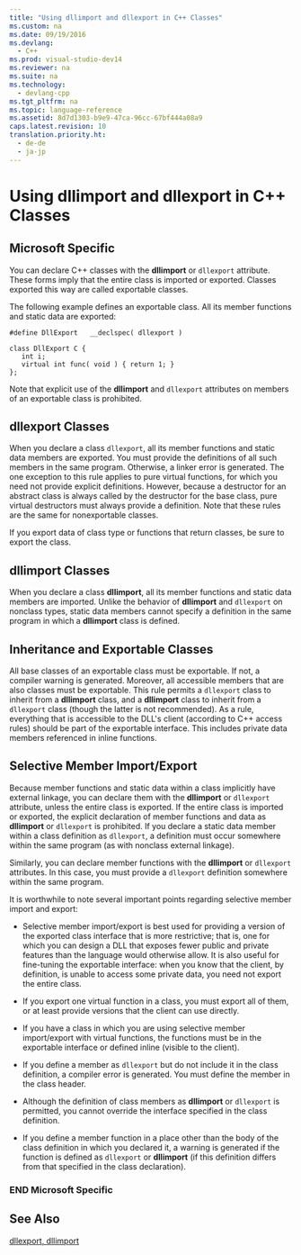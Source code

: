 ```yaml
---
title: "Using dllimport and dllexport in C++ Classes"
ms.custom: na
ms.date: 09/19/2016
ms.devlang: 
  - C++
ms.prod: visual-studio-dev14
ms.reviewer: na
ms.suite: na
ms.technology: 
  - devlang-cpp
ms.tgt_pltfrm: na
ms.topic: language-reference
ms.assetid: 8d7d1303-b9e9-47ca-96cc-67bf444a08a9
caps.latest.revision: 10
translation.priority.ht: 
  - de-de
  - ja-jp
---
```

# Using dllimport and dllexport in C++ Classes
## Microsoft Specific  
 You can declare C++ classes with the **dllimport** or `dllexport` attribute. These forms imply that the entire class is imported or exported. Classes exported this way are called exportable classes.  
  
 The following example defines an exportable class. All its member functions and static data are exported:  
  
```  
#define DllExport   __declspec( dllexport )  
  
class DllExport C {  
   int i;  
   virtual int func( void ) { return 1; }  
};  
```  
  
 Note that explicit use of the **dllimport** and `dllexport` attributes on members of an exportable class is prohibited.  
  
##  <a name="_pluslang_using_dllimport_and_dllexport_in_c2b2bdllexportclasses"></a> dllexport Classes  
 When you declare a class `dllexport`, all its member functions and static data members are exported. You must provide the definitions of all such members in the same program. Otherwise, a linker error is generated. The one exception to this rule applies to pure virtual functions, for which you need not provide explicit definitions. However, because a destructor for an abstract class is always called by the destructor for the base class, pure virtual destructors must always provide a definition. Note that these rules are the same for nonexportable classes.  
  
 If you export data of class type or functions that return classes, be sure to export the class.  
  
##  <a name="_pluslang_dllexport_classesdllexportclasses"></a> dllimport Classes  
 When you declare a class **dllimport**, all its member functions and static data members are imported. Unlike the behavior of **dllimport** and `dllexport` on nonclass types, static data members cannot specify a definition in the same program in which a **dllimport** class is defined.  
  
##  <a name="_pluslang_using_dllimport_and_dllexport_in_c2b2binheritanceandexportableclasses"></a> Inheritance and Exportable Classes  
 All base classes of an exportable class must be exportable. If not, a compiler warning is generated. Moreover, all accessible members that are also classes must be exportable. This rule permits a `dllexport` class to inherit from a **dllimport** class, and a **dllimport** class to inherit from a `dllexport` class (though the latter is not recommended). As a rule, everything that is accessible to the DLL's client (according to C++ access rules) should be part of the exportable interface. This includes private data members referenced in inline functions.  
  
##  <a name="_pluslang_using_dllimport_and_dllexport_in_c2b2bselectivememberimportexport"></a> Selective Member Import/Export  
 Because member functions and static data within a class implicitly have external linkage, you can declare them with the **dllimport** or `dllexport` attribute, unless the entire class is exported. If the entire class is imported or exported, the explicit declaration of member functions and data as **dllimport** or `dllexport` is prohibited. If you declare a static data member within a class definition as `dllexport`, a definition must occur somewhere within the same program (as with nonclass external linkage).  
  
 Similarly, you can declare member functions with the **dllimport** or `dllexport` attributes. In this case, you must provide a `dllexport` definition somewhere within the same program.  
  
 It is worthwhile to note several important points regarding selective member import and export:  
  
-   Selective member import/export is best used for providing a version of the exported class interface that is more restrictive; that is, one for which you can design a DLL that exposes fewer public and private features than the language would otherwise allow. It is also useful for fine-tuning the exportable interface: when you know that the client, by definition, is unable to access some private data, you need not export the entire class.  
  
-   If you export one virtual function in a class, you must export all of them, or at least provide versions that the client can use directly.  
  
-   If you have a class in which you are using selective member import/export with virtual functions, the functions must be in the exportable interface or defined inline (visible to the client).  
  
-   If you define a member as `dllexport` but do not include it in the class definition, a compiler error is generated. You must define the member in the class header.  
  
-   Although the definition of class members as **dllimport** or `dllexport` is permitted, you cannot override the interface specified in the class definition.  
  
-   If you define a member function in a place other than the body of the class definition in which you declared it, a warning is generated if the function is defined as `dllexport` or **dllimport** (if this definition differs from that specified in the class declaration).  
  
### END Microsoft Specific  
  
## See Also  
 [dllexport, dllimport](../vs140/dllexport--dllimport.md)